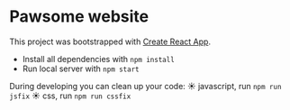 # Pawsome website

This project was bootstrapped with [Create React App](https://github.com/facebookincubator/create-react-app).

- Install all dependencies with `npm install`
- Run local server with `npm start`

During developing you can clean up your code:
:sunny: javascript, run `npm run jsfix`
:sunny: css, run `npm run cssfix`
